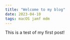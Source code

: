 ```yaml
---
title: "Welcome to my blog"
date: 2023-04-10
tags: macOS jamf mdm
---
```

This is a test of my first post!
